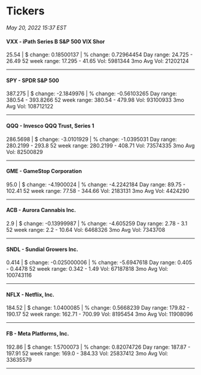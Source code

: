 # Tickers
*May 20, 2022 15:37 EST*

#### VXX - iPath Series B S&P 500 VIX Shor
25.54 | $ change: 0.18500137 | % change: 0.72964454
Day range: 24.725 - 26.49 52 week range: 17.295 - 41.65
Vol: 5981344 3mo Avg Vol: 21202124

---

#### SPY - SPDR S&P 500
387.275 | $ change: -2.1849976 | % change: -0.56103265
Day range: 380.54 - 393.8266 52 week range: 380.54 - 479.98
Vol: 93100933 3mo Avg Vol: 108712122

---

#### QQQ - Invesco QQQ Trust, Series 1
286.5698 | $ change: -3.0101929 | % change: -1.0395031
Day range: 280.2199 - 293.8 52 week range: 280.2199 - 408.71
Vol: 73574335 3mo Avg Vol: 82500829

---

#### GME - GameStop Corporation
95.0 | $ change: -4.1900024 | % change: -4.2242184
Day range: 89.75 - 102.41 52 week range: 77.58 - 344.66
Vol: 2183131 3mo Avg Vol: 4424290

---

#### ACB - Aurora Cannabis Inc.
2.9 | $ change: -0.13999987 | % change: -4.605259
Day range: 2.78 - 3.1 52 week range: 2.2 - 10.64
Vol: 6468326 3mo Avg Vol: 7343708

---

#### SNDL - Sundial Growers Inc.
0.414 | $ change: -0.025000006 | % change: -5.6947618
Day range: 0.405 - 0.4478 52 week range: 0.342 - 1.49
Vol: 67187818 3mo Avg Vol: 100743116

---

#### NFLX - Netflix, Inc.
184.52 | $ change: 1.0400085 | % change: 0.5668239
Day range: 179.82 - 190.17 52 week range: 162.71 - 700.99
Vol: 8195454 3mo Avg Vol: 11908096

---

#### FB - Meta Platforms, Inc.
192.86 | $ change: 1.5700073 | % change: 0.82074726
Day range: 187.87 - 197.91 52 week range: 169.0 - 384.33
Vol: 25837412 3mo Avg Vol: 33635579

---

